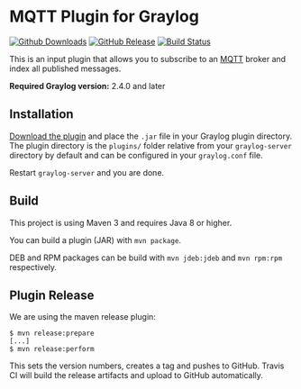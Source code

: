 MQTT Plugin for Graylog
=======================

[![Github Downloads](https://img.shields.io/github/downloads/graylog-labs/graylog-plugin-mqtt/total.svg)](https://github.com/graylog-labs/graylog-plugin-mqtt/releases)
[![GitHub Release](https://img.shields.io/github/release/graylog-labs/graylog-plugin-mqtt.svg)](https://github.com/graylog-labs/graylog-plugin-mqtt/releases)
[![Build Status](https://travis-ci.org/graylog-labs/graylog-plugin-mqtt.svg)](https://travis-ci.org/graylog-labs/graylog-plugin-mqtt)

This is an input plugin that allows you to subscribe to an [MQTT](http://mqtt.org) broker and index all published messages.

**Required Graylog version:** 2.4.0 and later

## Installation

[Download the plugin](https://github.com/graylog-labs/graylog-plugin-mqtt/releases)
and place the `.jar` file in your Graylog plugin directory. The plugin directory
is the `plugins/` folder relative from your `graylog-server` directory by default
and can be configured in your `graylog.conf` file.

Restart `graylog-server` and you are done.

## Build

This project is using Maven 3 and requires Java 8 or higher.

You can build a plugin (JAR) with `mvn package`.

DEB and RPM packages can be build with `mvn jdeb:jdeb` and `mvn rpm:rpm` respectively.

## Plugin Release

We are using the maven release plugin:

```
$ mvn release:prepare
[...]
$ mvn release:perform
```

This sets the version numbers, creates a tag and pushes to GitHub. Travis CI will build the release artifacts and upload to GitHub automatically.
